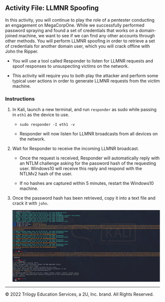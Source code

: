 ## Activity File: LLMNR Spoofing

In this activity, you will continue to play the role of a pentester conducting an engagement on MegaCorpOne.  While we successfully performed password spraying and found a set of credentials that works on a domain-joined machine, we want to see if we can find any other accounts through other methods. You will perform LLMNR spoofing in order to retrieve a set of credentials for another domain user, which you will crack offline with John the Ripper.

- You will use a tool called Responder to listen for LLMNR requests and spoof responses to unsuspecting victims on the network. 

- This activity will require you to both play the attacker and perform some typical user actions in order to generate LLMNR requests from the victim machine. 

### Instructions

1. In Kali, launch a new terminal, and run `responder` as sudo while passing in `eth1` as the device to use. 

    - `sudo responder -I eth1 -v`
	
	- Responder will now listen for LLMNR broadcasts from all devices on the network.
	
2. Wait for Responder to receive the incoming LLMNR broadcast. 

	- Once the request is received, Responder will automatically reply with an NTLM challenge asking for the password hash of the requesting user. Windows10 will receive this reply and respond with the NTLMv2 hash of the user. 
	
	- If no hashes are captured within 5 minutes, restart the Windows10 machine.
	
3. Once the password hash has been retrieved, copy it into a text file and crack it with `john`.

   ![Screenshot of the full exploit chain](password.PNG)

---
© 2022 Trilogy Education Services, a 2U, Inc. brand. All Rights Reserved.




